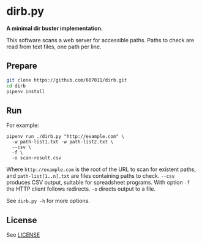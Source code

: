 # dirb.py

**A minimal dir buster implementation.**

This software scans a web server for accessible paths. Paths to check are read from text files, one path per line.

## Prepare

```bash
git clone https://github.com/607011/dirb.git
cd dirb
pipenv install
```

## Run

For example:

```
pipenv run ./dirb.py "http://example.com" \
  -w path-list1.txt -w path-list2.txt \
  --csv \
  -f \
  -o scan-result.csv
```

Where `http://example.com` is the root of the URL to scan for existent paths, and `path-list[1..n].txt` are files containing paths to check. `--csv` produces CSV output, suitable for spreadsheet programs. With option `-f` the HTTP client follows redirects. `-o` directs output to a file.

See `dirb.py -h` for more options.


## License

See [LICENSE](LICENSE)
